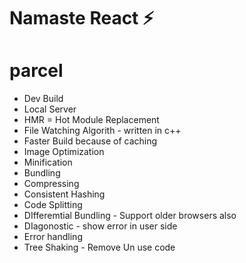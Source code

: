 # Namaste React ⚡

# parcel
- Dev Build
- Local Server
- HMR = Hot Module Replacement
- File Watching Algorith - written in c++
- Faster Build because of caching
- Image Optimization
- Minification
- Bundling
- Compressing
- Consistent Hashing
- Code Splitting
- DIfferemtial Bundling - Support older browsers also
- DIagonostic - show error in user side
- Error handling
- Tree Shaking - Remove Un use code